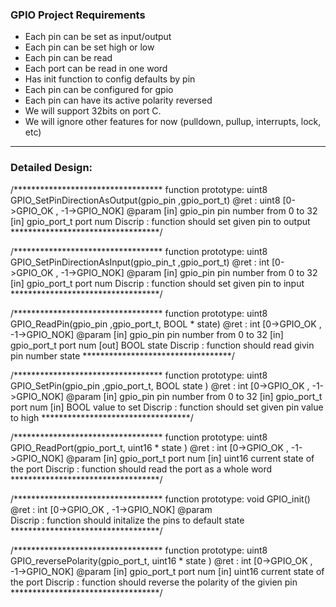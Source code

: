 ### GPIO Project Requirements
* Each pin can be set as input/output
* Each pin can be set high or low
* Each pin can be read
* Each port can be read in one word
* Has init function to config defaults by pin
* Each pin can be configured for gpio
* Each pin can have its active polarity reversed
* We will support 32bits on port C.
* We will ignore other features for now (pulldown, pullup, interrupts, lock, etc)
__________________________________________________________________________


### Detailed Design:
/**********************************
function prototype: uint8 GPIO_SetPinDirectionAsOutput(gpio_pin ,gpio_port_t)
@ret    :   uint8 [0->GPIO_OK , -1->GPIO_NOK]
@param  [in] gpio_pin pin number from 0 to 32
        [in] gpio_port_t port num 
Discrip :  function should set given pin to output
**********************************/

/**********************************
function prototype: uint8 GPIO_SetPinDirectionAsInput(gpio_pin_t ,gpio_port_t)
@ret    :    int [0->GPIO_OK , -1->GPIO_NOK]
@param  [in] gpio_pin pin number from 0 to 32
        [in] gpio_port_t port num 
Discrip : function should set given pin to input
**********************************/

/**********************************
function prototype: uint8 GPIO_ReadPin(gpio_pin ,gpio_port_t, BOOL * state)
@ret    :    int [0->GPIO_OK , -1->GPIO_NOK]
@param  [in] gpio_pin pin number from 0 to 32
        [in] gpio_port_t port num 
        [out] BOOL state
Discrip : function should read givin pin number state
**********************************/

/**********************************
function prototype: uint8 GPIO_SetPin(gpio_pin ,gpio_port_t, BOOL state )
@ret    :    int [0->GPIO_OK , -1->GPIO_NOK]
@param  [in] gpio_pin pin number from 0 to 32
        [in] gpio_port_t port num 
        [in] BOOL value to set
Discrip : function should set given pin value to high
**********************************/

/**********************************
function prototype: uint8 GPIO_ReadPort(gpio_port_t, uint16 * state )
@ret    :    int [0->GPIO_OK , -1->GPIO_NOK]
@param  [in] gpio_port_t port num 
        [in] uint16 current state of the port
Discrip : function should read the port as a whole word
**********************************/

/**********************************
function prototype: void GPIO_init()
@ret    :    int [0->GPIO_OK , -1->GPIO_NOK]
@param  
Discrip : function should initalize the pins to default state
**********************************/

/**********************************
function prototype: uint8 GPIO_reversePolarity(gpio_port_t, uint16 * state )
@ret    :    int [0->GPIO_OK , -1->GPIO_NOK]
@param  [in] gpio_port_t port num 
        [in] uint16 current state of the port
Discrip : function should reverse the polarity of the givien pin
**********************************/